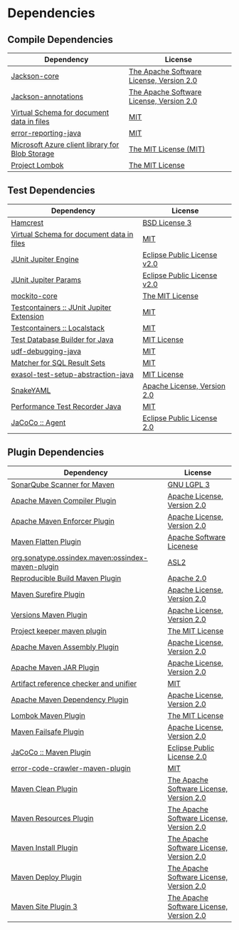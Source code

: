 <!-- @formatter:off -->
# Dependencies

## Compile Dependencies

| Dependency                                           | License                                       |
| ---------------------------------------------------- | --------------------------------------------- |
| [Jackson-core][0]                                    | [The Apache Software License, Version 2.0][1] |
| [Jackson-annotations][2]                             | [The Apache Software License, Version 2.0][1] |
| [Virtual Schema for document data in files][4]       | [MIT][5]                                      |
| [error-reporting-java][6]                            | [MIT][5]                                      |
| [Microsoft Azure client library for Blob Storage][8] | [The MIT License (MIT)][9]                    |
| [Project Lombok][10]                                 | [The MIT License][11]                         |

## Test Dependencies

| Dependency                                      | License                           |
| ----------------------------------------------- | --------------------------------- |
| [Hamcrest][12]                                  | [BSD License 3][13]               |
| [Virtual Schema for document data in files][4]  | [MIT][5]                          |
| [JUnit Jupiter Engine][16]                      | [Eclipse Public License v2.0][17] |
| [JUnit Jupiter Params][16]                      | [Eclipse Public License v2.0][17] |
| [mockito-core][20]                              | [The MIT License][21]             |
| [Testcontainers :: JUnit Jupiter Extension][22] | [MIT][9]                          |
| [Testcontainers :: Localstack][22]              | [MIT][9]                          |
| [Test Database Builder for Java][26]            | [MIT License][27]                 |
| [udf-debugging-java][28]                        | [MIT][5]                          |
| [Matcher for SQL Result Sets][30]               | [MIT][5]                          |
| [exasol-test-setup-abstraction-java][32]        | [MIT License][33]                 |
| [SnakeYAML][34]                                 | [Apache License, Version 2.0][1]  |
| [Performance Test Recorder Java][36]            | [MIT][5]                          |
| [JaCoCo :: Agent][38]                           | [Eclipse Public License 2.0][39]  |

## Plugin Dependencies

| Dependency                                              | License                                       |
| ------------------------------------------------------- | --------------------------------------------- |
| [SonarQube Scanner for Maven][40]                       | [GNU LGPL 3][41]                              |
| [Apache Maven Compiler Plugin][42]                      | [Apache License, Version 2.0][43]             |
| [Apache Maven Enforcer Plugin][44]                      | [Apache License, Version 2.0][43]             |
| [Maven Flatten Plugin][46]                              | [Apache Software Licenese][1]                 |
| [org.sonatype.ossindex.maven:ossindex-maven-plugin][48] | [ASL2][1]                                     |
| [Reproducible Build Maven Plugin][50]                   | [Apache 2.0][1]                               |
| [Maven Surefire Plugin][52]                             | [Apache License, Version 2.0][43]             |
| [Versions Maven Plugin][54]                             | [Apache License, Version 2.0][43]             |
| [Project keeper maven plugin][56]                       | [The MIT License][57]                         |
| [Apache Maven Assembly Plugin][58]                      | [Apache License, Version 2.0][43]             |
| [Apache Maven JAR Plugin][60]                           | [Apache License, Version 2.0][43]             |
| [Artifact reference checker and unifier][62]            | [MIT][5]                                      |
| [Apache Maven Dependency Plugin][64]                    | [Apache License, Version 2.0][43]             |
| [Lombok Maven Plugin][66]                               | [The MIT License][5]                          |
| [Maven Failsafe Plugin][68]                             | [Apache License, Version 2.0][43]             |
| [JaCoCo :: Maven Plugin][70]                            | [Eclipse Public License 2.0][39]              |
| [error-code-crawler-maven-plugin][72]                   | [MIT][5]                                      |
| [Maven Clean Plugin][74]                                | [The Apache Software License, Version 2.0][1] |
| [Maven Resources Plugin][76]                            | [The Apache Software License, Version 2.0][1] |
| [Maven Install Plugin][78]                              | [The Apache Software License, Version 2.0][1] |
| [Maven Deploy Plugin][80]                               | [The Apache Software License, Version 2.0][1] |
| [Maven Site Plugin 3][82]                               | [The Apache Software License, Version 2.0][1] |

[38]: https://www.eclemma.org/jacoco/index.html
[6]: https://github.com/exasol/error-reporting-java
[4]: https://github.com/exasol/virtual-schema-common-document-files
[1]: http://www.apache.org/licenses/LICENSE-2.0.txt
[10]: https://projectlombok.org
[52]: https://maven.apache.org/surefire/maven-surefire-plugin/
[74]: http://maven.apache.org/plugins/maven-clean-plugin/
[5]: https://opensource.org/licenses/MIT
[20]: https://github.com/mockito/mockito
[46]: https://www.mojohaus.org/flatten-maven-plugin/
[54]: http://www.mojohaus.org/versions-maven-plugin/
[56]: https://github.com/exasol/project-keeper/
[13]: http://opensource.org/licenses/BSD-3-Clause
[42]: https://maven.apache.org/plugins/maven-compiler-plugin/
[27]: https://github.com/exasol/test-db-builder-java/blob/main/LICENSE
[32]: https://github.com/exasol/exasol-test-setup-abstraction-java/
[39]: https://www.eclipse.org/legal/epl-2.0/
[2]: http://github.com/FasterXML/jackson
[41]: http://www.gnu.org/licenses/lgpl.txt
[70]: https://www.jacoco.org/jacoco/trunk/doc/maven.html
[21]: https://github.com/mockito/mockito/blob/main/LICENSE
[11]: https://projectlombok.org/LICENSE
[30]: https://github.com/exasol/hamcrest-resultset-matcher
[50]: http://zlika.github.io/reproducible-build-maven-plugin
[33]: https://github.com/exasol/exasol-test-setup-abstraction-java/blob/main/LICENSE
[40]: http://sonarsource.github.io/sonar-scanner-maven/
[28]: https://github.com/exasol/udf-debugging-java/
[16]: https://junit.org/junit5/
[34]: https://bitbucket.org/snakeyaml/snakeyaml
[12]: http://hamcrest.org/JavaHamcrest/
[76]: http://maven.apache.org/plugins/maven-resources-plugin/
[62]: https://github.com/exasol/artifact-reference-checker-maven-plugin
[0]: https://github.com/FasterXML/jackson-core
[60]: https://maven.apache.org/plugins/maven-jar-plugin/
[26]: https://github.com/exasol/test-db-builder-java/
[68]: https://maven.apache.org/surefire/maven-failsafe-plugin/
[36]: https://github.com/exasol/performance-test-recorder-java
[9]: http://opensource.org/licenses/MIT
[57]: https://github.com/exasol/project-keeper/blob/main/LICENSE
[64]: https://maven.apache.org/plugins/maven-dependency-plugin/
[43]: https://www.apache.org/licenses/LICENSE-2.0.txt
[44]: https://maven.apache.org/enforcer/maven-enforcer-plugin/
[8]: https://github.com/Azure/azure-sdk-for-java
[17]: https://www.eclipse.org/legal/epl-v20.html
[78]: http://maven.apache.org/plugins/maven-install-plugin/
[48]: https://sonatype.github.io/ossindex-maven/maven-plugin/
[22]: https://testcontainers.org
[66]: https://anthonywhitford.com/lombok.maven/lombok-maven-plugin/
[80]: http://maven.apache.org/plugins/maven-deploy-plugin/
[82]: http://maven.apache.org/plugins/maven-site-plugin/
[72]: https://github.com/exasol/error-code-crawler-maven-plugin
[58]: https://maven.apache.org/plugins/maven-assembly-plugin/
